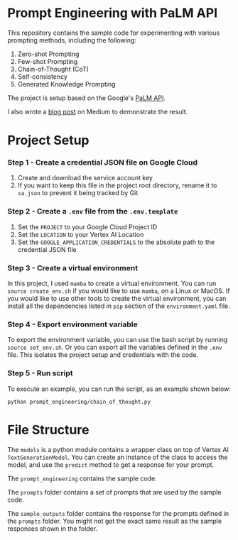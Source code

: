 # Prompt Engineering with PaLM API
This repository contains the sample code for experimenting with various prompting methods, including the following:

  1. Zero-shot Prompting
  2. Few-shot Prompting
  3. Chain-of-Thought (CoT)
  4. Self-consistency
  5. Generated Knowledge Prompting

The project is setup based on the Google's [PaLM API](https://cloud.google.com/vertex-ai/docs/generative-ai/learn/overview).

I also wrote a [blog post](https://medium.com/@kevinsjy997/fundamental-prompt-engineering-guide-with-vertex-ai-palm-api-c9f307413d85) on Medium to demonstrate the result.

# Project Setup

### Step 1 - Create a credential JSON file on Google Cloud

  1. Create and download the service account key
  2. If you want to keep this file in the project root directory, rename it to `sa.json` to prevent it being tracked by Git

### Step 2 - Create a `.env` file from the `.env.template`

  1. Set the `PROJECT` to your Google Cloud Project ID
  2. Set the `LOCATION` to your Vertex AI Location
  3. Set the `GOOGLE_APPLICATION_CREDENTIALS` to the absolute path to the credential JSON file

### Step 3 - Create a virtual environment
In this project, I used `mamba` to create a virtual environment. You can run `source create_env.sh` if you would like to use 
`mamba`, on a Linux or MacOS. If you would like to use other tools to create the virtual environment, you can install all the 
dependencies listed in `pip` section of the `environment.yaml` file.

### Step 4 - Export environment variable

To export the environment variable, you can use the bash script by running `source set_env.sh`. Or you can export all the variables
defined in the `.env` file. This isolates the project setup and credentials with the code.

### Step 5 - Run script

To execute an example, you can run the script, as an example shown below:

```
python prompt_engineering/chain_of_thought.py
```

# File Structure

The `models` is a python module contains a wrapper class on top of Vertex AI `TextGenerationModel`. You can create an instance of the
class to access the model, and use the `predict` method to get a response for your prompt.  

The `prompt_engineering` contains the sample code.

The `prompts` folder contains a set of prompts that are used by the sample code.

The `sample_outputs` folder contains the response for the prompts defined in the `prompts` folder. You might not get the exact same 
result as the sample responses shown in the folder.
